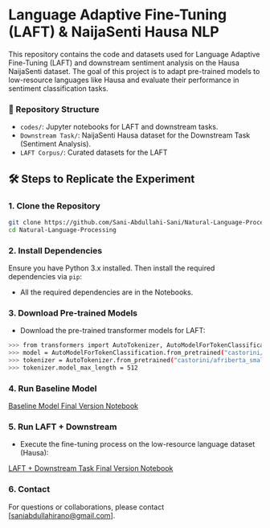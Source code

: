 # Language Adaptive Fine-Tuning (LAFT) & NaijaSenti Hausa NLP
This repository contains the code and datasets used for Language Adaptive Fine-Tuning (LAFT) and downstream sentiment analysis on the Hausa NaijaSenti dataset. The goal of this project is to adapt pre-trained models to low-resource languages like Hausa and evaluate their performance in sentiment classification tasks.

### 📁 Repository Structure
- `codes/`: Jupyter notebooks for LAFT and downstream tasks.
- `Downstream Task/`: NaijaSenti Hausa dataset for the Downstream Task (Sentiment Analysis).
- `LAFT Corpus/`: Curated datasets for the LAFT


## 🛠️ Steps to Replicate the Experiment

### 1. Clone the Repository
```bash
git clone https://github.com/Sani-Abdullahi-Sani/Natural-Language-Processing.git
cd Natural-Language-Processing
```


### 2. Install Dependencies
Ensure you have Python 3.x installed. Then install the required dependencies via `pip`:

- All the required dependencies are in the Notebooks.


### 3. Download Pre-trained Models
- Download the pre-trained transformer models for LAFT:
```bash
>>> from transformers import AutoTokenizer, AutoModelForTokenClassification
>>> model = AutoModelForTokenClassification.from_pretrained("castorini/afriberta_small")
>>> tokenizer = AutoTokenizer.from_pretrained("castorini/afriberta_small")
>>> tokenizer.model_max_length = 512
```

### 4. Run Baseline Model
[Baseline Model Final Version Notebook](https://github.com/Sani-Abdullahi-Sani/Natural-Language-Processing/blob/main/Sentiment%20Analysis%20in%20African%20Languages%20Project/Code/Baseline%20Model%20Final%20Version.ipynb)


### 5. Run LAFT + Downstream
- Execute the fine-tuning process on the low-resource language dataset (Hausa):
  
[LAFT + Downstream Task Final Version Notebook](https://github.com/Sani-Abdullahi-Sani/Natural-Language-Processing/blob/main/Sentiment%20Analysis%20in%20African%20Languages%20Project/Code/LAFT%20%2B%20Downstream%20Task%20Final%20version.ipynb)

### 6. Contact
For questions or collaborations, please contact [saniabdullahirano@gmail.com].







